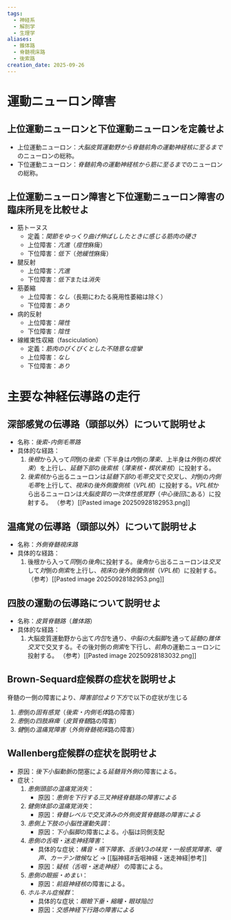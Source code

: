 ```yaml
---
tags:
  - 神経系
  - 解剖学
  - 生理学
aliases:
  - 錐体路
  - 脊髄視床路
  - 後索路
creation_date: 2025-09-26
---
```

# 運動ニューロン障害

## 上位運動ニューロンと下位運動ニューロンを定義せよ
- 上位運動ニューロン：*大脳皮質運動野から脊髄前角の運動神経核に至るまで*のニューロンの総称。
- 下位運動ニューロン：*脊髄前角の運動神経核から筋に至るまで*のニューロンの総称。

## 上位運動ニューロン障害と下位運動ニューロン障害の臨床所見を比較せよ
- 筋トーヌス
	- 定義：*関節をゆっくり曲げ伸ばししたときに感じる筋肉の硬さ*
	- 上位障害：*亢進*（*痙性*麻痺）
	- 下位障害：*低下*（*弛緩性*麻痺）
- 腱反射
	- 上位障害：*亢進*
	- 下位障害：*低下*または*消失*
- 筋萎縮
	- 上位障害：*なし*（長期にわたる廃用性萎縮は除く）
	- 下位障害：*あり*
- 病的反射
	- 上位障害：*陽性*
	- 下位障害：*陰性*
- 線維束性収縮（fasciculation）
	- 定義：*筋肉のぴくぴくとした不随意な痙攣*
	- 上位障害：*なし*
	- 下位障害：*あり*

# 主要な神経伝導路の走行

## 深部感覚の伝導路（頭部以外）について説明せよ
- 名称：*後索-内側毛帯路*
- 具体的な経路：
	1. *後根*から入って*同*側の*後索*（下半身は*内*側の*薄束*、上半身は*外*側の*楔状束*）を上行し、*延髄下部*の*後索核*（*薄束核*・*楔状束核*）に投射する。
	2. *後索核*から出るニューロンは*延髄下部*の*毛帯交叉*で*交叉*し、*対*側の*内側毛帯*を上行して、*視床*の*後外側腹側核*（*VPL核*）に投射する。*VPL核*から出るニューロンは*大脳皮質*の*一次体性感覚野*（*中心後回*にある）に投射する。
（参考）[[Pasted image 20250928182953.png]]
## 温痛覚の伝導路（頭部以外）について説明せよ
- 名称：*外側脊髄視床路*
- 具体的な経路：
	1. 後根から入って*同*側の*後角*に投射する。*後角*から出るニューロンは*交叉*して*対*側の*側索*を上行し、*視床*の*後外側腹側核*（*VPL核*）に投射する。
（参考）[[Pasted image 20250928182953.png]]
## 四肢の運動の伝導路について説明せよ
- 名称：*皮質脊髄路*（*錐体路*）
- 具体的な経路：
	1. 大脳皮質運動野から出て*内包*を通り、*中脳の大脳脚*を通って*延髄*の*錐体交叉*で交叉する。その後対側の*側索*を下行し、*前角*の運動ニューロンに投射する。
（参考）[[Pasted image 20250928183032.png]]
## Brown-Sequard症候群の症状を説明せよ
脊髄の一側の障害により、*障害部位より下方*で以下の症状が生じる
1. *患*側の*固有感覚*（*後索・内側毛体*路の障害）
2. *患*側の*四肢麻痺*（*皮質脊髄*路の障害）
3. *健*側の*温痛覚障害*（*外側脊髄視床*路の障害）

## Wallenberg症候群の症状を説明せよ
- 原因：*後下小脳動脈*の閉塞による*延髄背外側*の障害による。
- 症状：
	1. *患側頭部の温痛覚消失*：
		- 原因：*患側を下行する三叉神経脊髄路の障害による*
	2. *健側体部の温痛覚消失*：
		- 原因：*脊髄レベルで交叉済みの外側皮質脊髄路の障害による*
	3. *患側上下肢の小脳性運動失調*：
		- 原因：*下小脳脚*の障害による。小脳は同側支配
	4. *患側の舌咽・迷走神経障害*：
		- 具体的な症状：*構音・嚥下障害、舌後1/3の味覚・一般感覚障害、嗄声、カーテン徴候*など → [[脳神経#舌咽神経・迷走神経|参考]]
		- 原因：*疑核（舌咽・迷走神経）* の障害による。
	5. *患側の眼振・めまい*：
		- 原因：*前庭神経核*の障害による。
	6. *ホルネル症候群*：
		- 具体的な症状：*眼瞼下垂*・*縮瞳*・*眼球陥凹*
		- 原因：*交感神経下行路の障害による*